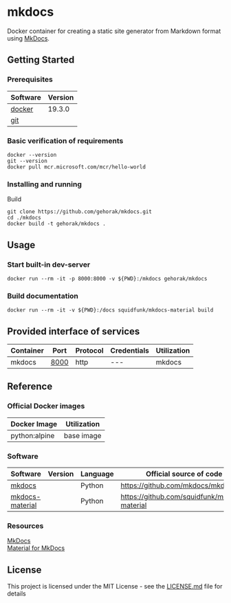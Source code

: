 # mkdocs

Docker container for creating a static site generator from Markdown format using [MkDocs](https://www.mkdocs.org/).

## Getting Started

### Prerequisites

 | Software | Version |
 |---------| --------|
 | [docker](https://docs.docker.com/get-docker/) | 19.3.0  |
 | [git](https://git-scm.com/downloads) |   |

### Basic verification of requirements

```{bash}
docker --version
git --version
docker pull mcr.microsoft.com/mcr/hello-world
```

### Installing and running

Build

```{bash}
git clone https://github.com/gehorak/mkdocs.git
cd ./mkdocs
docker build -t gehorak/mkdocs .
```

## Usage

### Start built-in dev-server

```{bash}
docker run --rm -it -p 8000:8000 -v ${PWD}:/mkdocs gehorak/mkdocs
```

### Build documentation

```{bash}
docker run --rm -it -v ${PWD}:/docs squidfunk/mkdocs-material build
```

## Provided interface of services

| Container | Port                            | Protocol | Credentials | Utilization |
|-----------|---------------------------------|----------|-------------|-------------|
| mkdocs    | [8000](https://localhost:8000/) | http     | ---         | mkdocs      |

## Reference

### Official Docker images

| Docker Image  | Utilization |
|---------------|-------------|
| python:alpine | base image  |

### Software

| Software                                                        | Version | Language | Official source of code                        | Utilization |
|-----------------------------------------------------------------|---------|----------|------------------------------------------------|-------------|
| [mkdocs](https://www.mkdocs.org/)                               |         | Python   | <https://github.com/mkdocs/mkdocs>             |             |
| [mkdocs-material](https://squidfunk.github.io/mkdocs-material/) |         | Python   | <https://github.com/squidfunk/mkdocs-material> |             |

### Resources

[MkDocs](https://www.mkdocs.org/)  
[Material for MkDocs](https://squidfunk.github.io/mkdocs-material/)

## License

This project is licensed under the MIT License - see the [LICENSE.md](LICENSE.md) file for details
